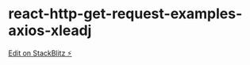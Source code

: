 # react-http-get-request-examples-axios-xleadj

[Edit on StackBlitz ⚡️](https://stackblitz.com/edit/react-http-get-request-examples-axios-xleadj)